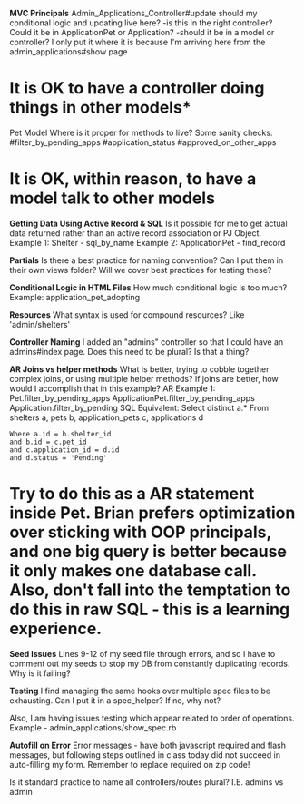 **MVC Principals**
Admin_Applications_Controller#update
  should my conditional logic and updating live here?
    -is this in the right controller? Could it be in ApplicationPet or Application?
    -should it be in a model or controller?
  I only put it where it is because I'm arriving here from the admin_applications#show page
  # It is OK to have a controller doing things in other models*
Pet Model
  Where is it proper for methods to live? Some sanity checks:
    #filter_by_pending_apps
    #application_status
    #approved_on_other_apps
  # It is OK, within reason, to have a model talk to other models

**Getting Data Using Active Record & SQL**
Is it possible for me to get actual data returned rather than an active record association or PJ Object.
  Example 1:
    Shelter - sql_by_name
  Example 2:
    ApplicationPet - find_record

**Partials**
Is there a best practice for naming convention?
Can I put them in their own views folder?
Will we cover best practices for testing these?

**Conditional Logic in HTML Files**
How much conditional logic is too much?
  Example: application_pet_adopting

**Resources**
What syntax is used for compound resources? Like 'admin/shelters'

**Controller Naming**
I added an "admins" controller so that I could have an admins#index page. Does this need to be plural? Is that a thing?

**AR Joins vs helper methods**
What is better, trying to cobble together complex joins, or using multiple helper methods?
If joins are better, how would I accomplish that in this example?
  AR Example 1:
    Pet.filter_by_pending_apps
    ApplicationPet.filter_by_pending_apps
    Application.filter_by_pending
  SQL Equivalent:
    Select distinct a.*
    From shelters a,
    pets b,
    application_pets c,
    applications d

    Where a.id = b.shelter_id
    and b.id = c.pet_id
    and c.application_id = d.id
    and d.status = 'Pending'
  # Try to do this as a AR statement inside Pet. Brian prefers optimization over sticking with OOP principals, and one big query is better because it only makes one database call. Also, don't fall into the temptation to do this in raw SQL - this is a learning experience.

**Seed Issues**
Lines 9-12 of my seed file through errors, and so I have to comment out my seeds to stop my DB from constantly duplicating records. Why is it failing?

**Testing**
I find managing the same hooks over multiple spec files to be exhausting. Can I put it in a spec_helper? If no, why not?

Also, I am having issues testing which appear related to order of operations.
  Example - admin_applications/show_spec.rb

**Autofill on Error**
Error messages - have both javascript required and flash messages,
but following steps outlined in class today did not succeed in auto-filling my form.
Remember to replace required on zip code!

Is it standard practice to name all controllers/routes plural? I.E. admins vs admin